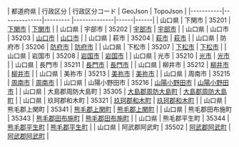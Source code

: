 | 都道府県 | 行政区分 | 行政区分コード | GeoJson | TopoJson |
|-----------|--------------|--------- |--------------|------|------|
| 山口県 | 下関市 | 35201 | [下関市](/geojson/cities/35/35201.json) | [下関市](/topojson/cities/35/35201.topojson) |
| 山口県 | 宇部市 | 35202 | [宇部市](/geojson/cities/35/35202.json) | [宇部市](/topojson/cities/35/35202.topojson) |
| 山口県 | 山口市 | 35203 | [山口市](/geojson/cities/35/35203.json) | [山口市](/topojson/cities/35/35203.topojson) |
| 山口県 | 萩市 | 35204 | [萩市](/geojson/cities/35/35204.json) | [萩市](/topojson/cities/35/35204.topojson) |
| 山口県 | 防府市 | 35206 | [防府市](/geojson/cities/35/35206.json) | [防府市](/topojson/cities/35/35206.topojson) |
| 山口県 | 下松市 | 35207 | [下松市](/geojson/cities/35/35207.json) | [下松市](/topojson/cities/35/35207.topojson) |
| 山口県 | 岩国市 | 35208 | [岩国市](/geojson/cities/35/35208.json) | [岩国市](/topojson/cities/35/35208.topojson) |
| 山口県 | 光市 | 35210 | [光市](/geojson/cities/35/35210.json) | [光市](/topojson/cities/35/35210.topojson) |
| 山口県 | 長門市 | 35211 | [長門市](/geojson/cities/35/35211.json) | [長門市](/topojson/cities/35/35211.topojson) |
| 山口県 | 柳井市 | 35212 | [柳井市](/geojson/cities/35/35212.json) | [柳井市](/topojson/cities/35/35212.topojson) |
| 山口県 | 美祢市 | 35213 | [美祢市](/geojson/cities/35/35213.json) | [美祢市](/topojson/cities/35/35213.topojson) |
| 山口県 | 周南市 | 35215 | [周南市](/geojson/cities/35/35215.json) | [周南市](/topojson/cities/35/35215.topojson) |
| 山口県 | 山陽小野田市 | 35216 | [山陽小野田市](/geojson/cities/35/35216.json) | [山陽小野田市](/topojson/cities/35/35216.topojson) |
| 山口県 | 大島郡周防大島町 | 35305 | [大島郡周防大島町](/geojson/cities/35/35305.json) | [大島郡周防大島町](/topojson/cities/35/35305.topojson) |
| 山口県 | 玖珂郡和木町 | 35321 | [玖珂郡和木町](/geojson/cities/35/35321.json) | [玖珂郡和木町](/topojson/cities/35/35321.topojson) |
| 山口県 | 熊毛郡上関町 | 35341 | [熊毛郡上関町](/geojson/cities/35/35341.json) | [熊毛郡上関町](/topojson/cities/35/35341.topojson) |
| 山口県 | 熊毛郡田布施町 | 35343 | [熊毛郡田布施町](/geojson/cities/35/35343.json) | [熊毛郡田布施町](/topojson/cities/35/35343.topojson) |
| 山口県 | 熊毛郡平生町 | 35344 | [熊毛郡平生町](/geojson/cities/35/35344.json) | [熊毛郡平生町](/topojson/cities/35/35344.topojson) |
| 山口県 | 阿武郡阿武町 | 35502 | [阿武郡阿武町](/geojson/cities/35/35502.json) | [阿武郡阿武町](/topojson/cities/35/35502.topojson) |
